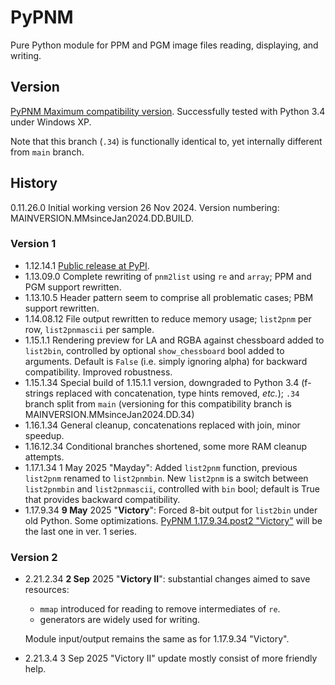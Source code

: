 # PyPNM

Pure Python module for PPM and PGM image files reading, displaying, and writing.

## Version

[PyPNM Maximum compatibility version](https://github.com/Dnyarri/PyPNM/tree/py34/).
Successfully tested with Python 3.4 under Windows XP.

Note that this branch (`.34`) is functionally identical to, yet internally different from `main` branch.

## History

0.11.26.0   Initial working version 26 Nov 2024.
Version numbering: MAINVERSION.MMsinceJan2024.DD.BUILD.

### Version 1

- 1.12.14.1     [Public release at PyPI](https://pypi.org/project/PyPNM/).
- 1.13.09.0     Complete rewriting of `pnm2list` using `re` and `array`; PPM and PGM support rewritten.
- 1.13.10.5     Header pattern seem to comprise all problematic cases; PBM support rewritten.
- 1.14.08.12    File output rewritten to reduce memory usage; `list2pnm` per row, `list2pnmascii` per sample.
- 1.15.1.1      Rendering preview for LA and RGBA against chessboard added to `list2bin`,
controlled by optional `show_chessboard` bool added to arguments.
Default is `False` (i.e. simply ignoring alpha) for backward compatibility.
Improved robustness.
- 1.15.1.34     Special build of 1.15.1.1 version, downgraded to Python 3.4
(f-strings replaced with concatenation, type hints removed, *etc.*); `.34` branch split from `main`
(versioning for this compatibility branch is MAINVERSION.MMsinceJan2024.DD.34)
- 1.16.1.34     General cleanup, concatenations replaced with join, minor speedup.
- 1.16.12.34    Conditional branches shortened, some more RAM cleanup attempts.
- 1.17.1.34     1 May 2025 "Mayday": Added `list2pnm` function, previous `list2pnm` renamed to `list2pnmbin`.
New `list2pnm` is a switch between `list2pnmbin` and `list2pnmascii`, controlled with `bin` bool; default is True that provides backward compatibility.
- 1.17.9.34     **9 May** 2025 "**Victory**": Forced 8-bit output for `list2bin` under old Python. Some optimizations.
[PyPNM 1.17.9.34.post2 "Victory"](https://pypi.org/project/PyPNM/1.17.9.34.post2/) will be the last one in ver. 1 series.

### Version 2

- 2.21.2.34      **2 Sep** 2025 "**Victory II**": substantial changes aimed to save resources:
  - `mmap` introduced for reading to remove intermediates of `re`.
  - generators are widely used for writing.

  Module input/output remains the same as for 1.17.9.34 "Victory".

- 2.21.3.4      3 Sep 2025 "Victory II" update mostly consist of more friendly help.

